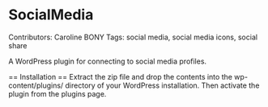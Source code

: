 # SocialMedia

Contributors: Caroline BONY
Tags: social media, social media icons, social share

A WordPress plugin for connecting to social media profiles.

== Installation ==
Extract the zip file and drop the contents into the wp-content/plugins/ directory of your WordPress installation. Then activate the plugin from the plugins page.
